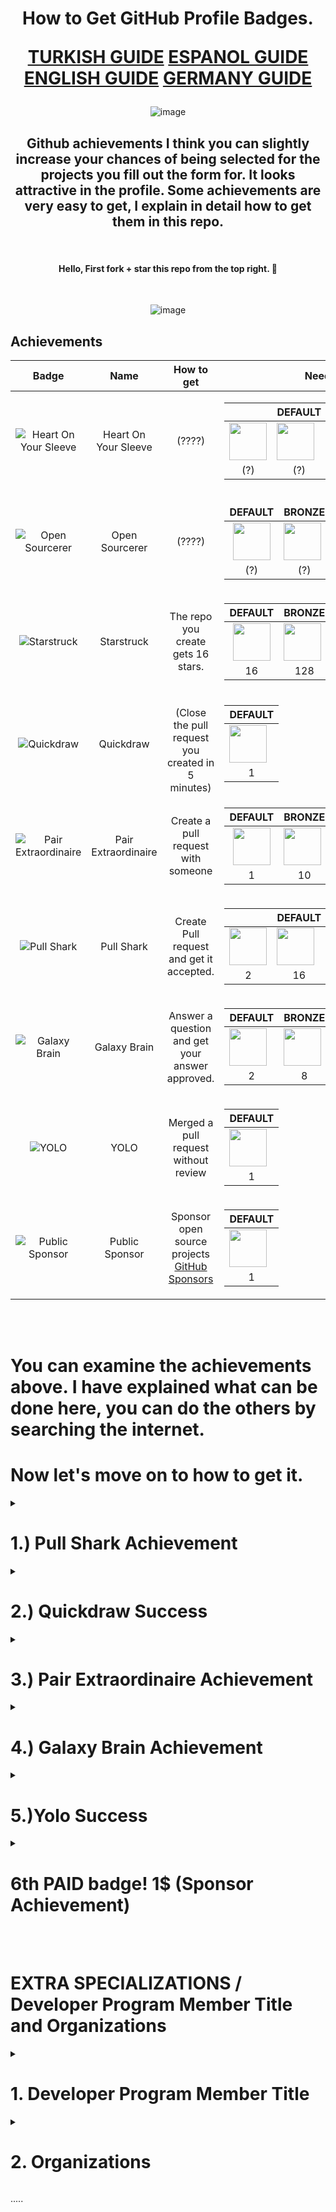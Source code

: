 <h1 align="center">How to Get GitHub Profile Badges.
  
   [TURKISH GUIDE](https://github.com/enzifiri/GitHub-Achievements/blob/main/Turkish.md)
   [ESPANOL GUIDE](https://github.com/enzifiri/GitHub-Achievements/blob/main/Espanol.md)
   [ENGLISH GUIDE](https://github.com/enzifiri/GitHub-Achievements/blob/main/README.md)
   [GERMANY GUIDE](https://github.com/enzifiri/GitHub-Achievements/blob/main/German.md)
   
 </h1>

<div align="center">
  
![image](https://user-images.githubusercontent.com/76253089/207732664-ad09ce9a-d336-4078-83e2-937c8b644ebe.png)


  


## Github achievements I think you can slightly increase your chances of being selected for the projects you fill out the form for. It looks attractive in the profile. Some achievements are very easy to get, I explain in detail how to get them in this repo.

<br>

#### Hello, First fork + star this repo from the top right. 🥇
<br>

![image](https://user-images.githubusercontent.com/76253089/206909805-28666435-4b75-4ca0-b44b-83241bcd33dc.png) <br>

</div>

## Achievements

| Badge | Name | How to get | Needed amount |
| :-: | :-: | :-: | :-: |
| ![Heart On Your Sleeve](https://github.githubassets.com/images/modules/profile/achievements/heart-on-your-sleeve-default.png) | Heart On Your Sleeve | (????) | <table> <thead> <tr> <th> <th>DEFAULT</th> <th>BRONZE</th> <th>SILVER</th> <th>GOLD</th> </tr> </thead> <tbody> <tr> <tr> <td align="center"><img src="https://github.githubassets.com/images/modules/profile/achievements/heart-on-your-sleeve-default.png" width="60px"></td> <td><img src="https://github.githubassets.com/images/modules/profile/achievements/heart-on-your-sleeve-bronze.png" width="60px" align="center"></td> <td><img src="https://github.githubassets.com/images/modules/profile/achievements/heart-on-your-sleeve-silver.png" width="60px"></td> <td><img src="https://github.githubassets.com/images/modules/profile/achievements/heart-on-your-sleeve-gold.png" width="60px"></td> </tr> <tr> <td align="center">(?)</td> <td align="center">(?)</td> <td align="center">(?)</td> <td align="center">(?)</td> <td align="center">(?)</td> </tr> </tbody> </table> |
| ![Open Sourcerer](https://github.githubassets.com/images/modules/profile/achievements/open-sourcerer-default.png) | Open Sourcerer | (????) | <table> <thead> <tr> <tr> <th>DEFAULT</th> <th>BRONZE</th> <th>SILVER</th> <th>GOLD</th> </tr> </thead> <tbody> <tr> <tr> <td align="center"><img src="https://github.githubassets.com/images/modules/profile/achievements/open-sourcerer-default.png" width="60px"></td> <td><img src="https://github.githubassets.com/images/modules/profile/achievements/open-sourcerer-bronze.png" width="60px" align="center"></td> <td><img src="https://github.githubassets.com/images/modules/profile/achievements/open-sourcerer-silver.png" width="60px"></td> <td><img src="https://github.githubassets.com/images/modules/profile/achievements/open-sourcerer-gold.png" width="60px"></td> </tr> <tr> <td align="center">(?)</td> <td align="center">(?)</td> <td align="center">(?)</td> <td align="center">(?)</td> <td align="center">(?)</td> </tr> </tbody> </table> |
| ![Starstruck](https://github.githubassets.com/images/modules/profile/achievements/starstruck-default.png) | Starstruck | The repo you create gets 16 stars. | <table> <thead> <thead> <tr> <th>DEFAULT</th> <th>BRONZE</th> <th>SILVER</th> <th>GOLD</th> </tr> </thead> <tbody> <tr> <tbody> <tr> <td align="center"><img src="https://github.githubassets.com/images/modules/profile/achievements/starstruck-default.png" width="60px"></td> <td><img src="https://github.githubassets.com/images/modules/profile/achievements/starstruck-bronze.png" width="60px" align="center"></td> <td><img src="https://github.githubassets.com/images/modules/profile/achievements/starstruck-silver.png" width="60px"></td> <td><img src="https://github.githubassets.com/images/modules/profile/achievements/starstruck-gold.png" width="60px"></td> </tr> <tr> <td align="center">16</td> <td align="center">128</td> <td align="center">512</td> <td align="center">4096</td> </tr> </tbody> </table> |
| ![Quickdraw](https://github.githubassets.com/images/modules/profile/achievements/quickdraw-default.png) | Quickdraw | <br>(Close the pull request you created in 5 minutes) | <table> <thead> <thead> <tr> <th>DEFAULT</th> </tr> </thead> <tbody> <tr> <td><img src="https://github.githubassets.com/images/modules/profile/achievements/quickdraw-default.png" width="60px"></td> </tr> <tr> <td align="center">1</td> </tr> </tbody> </table> |
| ![Pair Extraordinaire](https://github.githubassets.com/images/modules/profile/achievements/pair-extraordinaire-default.png) | Pair Extraordinaire | Create a pull request with someone | <table> <thead> <thead> <tr> <th>DEFAULT</th> <th>BRONZE</th> <th>SILVER</th> <th>GOLD</th> </tr> </thead> <tbody> <tr> <td align="center"><img src="https://github.githubassets.com/images/modules/profile/achievements/pair-extraordinaire-default.png" width="60px"></td> <td><img src="https://github.githubassets.com/images/modules/profile/achievements/pair-extraordinaire-bronze.png" width="60px" align="center"></td> <td><img src="https://github.githubassets.com/images/modules/profile/achievements/pair-extraordinaire-silver.png" width="60px"></td> <td><img src="https://github.githubassets.com/images/modules/profile/achievements/pair-extraordinaire-gold.png" width="60px"></td> </tr> <tr> <td align="center">1</td> <td align="center">10</td> <td align="center">24</td> <td align="center">48</td> </tr> </tbody> </table> |
| ![Pull Shark](https://github.githubassets.com/images/modules/profile/achievements/pull-shark-default.png) | Pull Shark | Create Pull request and get it accepted. | <table> <thead> <tr> <th> <th>DEFAULT</th> <th>BRONZE</th> <th>SILVER</th> <th>GOLD</th> </tr> </thead> <tbody> <tr> <tr> <td align="center"><img src="https://github.githubassets.com/images/modules/profile/achievements/pull-shark-default.png" width="60px"></td> <td><img src="https://github.githubassets.com/images/modules/profile/achievements/pull-shark-bronze.png" width="60px" align="center"></td> <td><img src="https://github.githubassets.com/images/modules/profile/achievements/pull-shark-silver.png" width="60px"></td> <td><img src="https://github.githubassets.com/images/modules/profile/achievements/pull-shark-gold.png" width="60px"></td> </tr> <tr> <td align="center">2</td> <td align="center">16</td> <td align="center">128</td> <td align="center">1024</td> </tr> </tbody> </table> |
| ![Galaxy Brain](https://github.githubassets.com/images/modules/profile/achievements/galaxy-brain-default.png) | Galaxy Brain | Answer a question and get your answer approved.<br> | <table> <thead> <tr> <th>DEFAULT</th> <th>BRONZE</th> <th>SILVER</th> <th>GOLD</th> </tr> </thead> <tbody> <tr> <td><img src="https://github.githubassets.com/images/modules/profile/achievements/galaxy-brain-default.png" width="60px"></td> <td><img src="https://github.githubassets.com/images/modules/profile/achievements/galaxy-brain-bronze.png" width="60px" align="center"></td> <td><img src="https://github.githubassets.com/images/modules/profile/achievements/galaxy-brain-silver.png" width="60px"></td> <td><img src="https://github.githubassets.com/images/modules/profile/achievements/galaxy-brain-gold.png" width="60px"></td> </tr> <tr> <td align="center">2</td> <td align="center">8</td> <td align="center">16</td> <td align="center">32</td> </tr> </tbody> </table>
| ![YOLO](https://github.githubassets.com/images/modules/profile/achievements/yolo-default.png) | YOLO | Merged a pull request without review | <table> <thead> <tr> <th>DEFAULT</th> </tr> </thead> <tbody> <tr> <td><img src="https://github.githubassets.com/images/modules/profile/achievements/yolo-default.png" width="60px"></td> </tr> <tr> <td align="center">1</td> </td> </tr> </tbody> </table> |
| ![Public Sponsor](https://github.githubassets.com/images/modules/profile/achievements/public-sponsor-default.png) | Public Sponsor | Sponsor open source projects [GitHub Sponsors](https://github.com/sponsors) | <table> <thead> <tr> <th>DEFAULT</th> </tr> </thead> </thead> <tbody> <tr> <tr> <td><img src="https://github.githubassets.com/images/modules/profile/achievements/public-sponsor-default.png" width="60px"></td> </tr> <tr> <td align="center">1</td> </tr> </tbody> </table> |

<br>
<br>

# You can examine the achievements above. I have explained what can be done here, you can do the others by searching the internet.

# Now let's move on to how to get it.
<details>
  <summary> <h1>1.) Pull Shark Achievement</summary> </h1>
  
![image](https://user-images.githubusercontent.com/76253089/206911235-310c096c-3a02-4373-9838-88aab91194e0.png)
<h3> You need to create 2 Pull Requests for this achievement. We will perform operations through this repo.

# First fork this repo from the top right, then go to your profile, go to Repositories and enter the Github-Basarimlar repo.</h3>

# Click on the pencil mark and go to the editing stage
![image](https://user-images.githubusercontent.com/76253089/206911370-11792ad3-9289-4719-b2db-e8ed7774288d.png)

# Put a period at the end of the text I marked (.)
![image](https://user-images.githubusercontent.com/76253089/206911480-6ee927f2-0fa7-4d6f-aeea-256d47096e28.png)

# Pull down the page and under Commit changes select "Create a new branch .... start a pull request and press Propose changes
![image](https://user-images.githubusercontent.com/76253089/206911522-a8f4a78e-5ff3-4311-b8fa-bbd444cbf64f.png)

# Here, directly press Create Pull Request
![image](https://user-images.githubusercontent.com/76253089/206911691-2684f01f-4cbf-457d-b6bf-a8ee0a404e7f.png)

# Now you need to send me the Pull Request you created click below
 <h2> <a href="https://github.com/kriptodostu/Github-Basarimlar/compare/" target="_blank">Click here!</a> </h2>
<br>

# Pay attention here It needs to be this way, set it up <br>
  ![image](https://user-images.githubusercontent.com/76253089/206920394-3b685ebc-2ada-4775-826a-86216fd82576.png)
base reposity: kriptodostu/Github-Basarimlar base: main <- kullanıcıiciadin/Github-basarimlar compare: forkismi-patch-1
![image](https://user-images.githubusercontent.com/76253089/206915095-cc3bbff1-d5d0-40bf-bfb2-8d2f9c2ae7ec.png)
# After setting, say Create Pull request and press pull request again on the screen that opens
![image](https://user-images.githubusercontent.com/76253089/206915324-eba6b284-b95f-4db5-b109-2083195a061d.png)

# Repeat this process 2 times. You must create Pull Request 2 times for my success. After I approve, your badges will be defined to your account. You can write tgden for contact @enzifiri
</details>

  
  <details>
  <summary> <h1> 2.) Quickdraw Success</summary> </h1>
    <img width="148" alt="quickdraw-default" src="https://user-images.githubusercontent.com/76253089/206917825-c542872e-6413-401d-8076-bbe4786af1cf.png">
    <h3> In this achievement, we need to make a pull request, but this time you will close the pull request you opened by saying close. </h3>
    
    
 # Fork this repo as in Shark Achievement and proceed to edit the forked repo. Then create the pull request.
![image](https://user-images.githubusercontent.com/76253089/206917890-c9634194-5848-417f-bd12-fe7e4c70b4f0.png)
    
<br>
    
 # Then on the page that opens, click on the marked place and close the pull request, it's that simple...
    
![image](https://user-images.githubusercontent.com/76253089/206918372-765a550e-6aba-43f5-9f0d-95595cda51cd.png)
    
  </details>
  
  <details>
  <summary> <h1>3.) Pair Extraordinaire Achievement</summary> </h1>
  
<img width="148" alt="pair-extraordinaire-default" src="https://user-images.githubusercontent.com/76253089/206920463-8e7d274c-f5c2-4193-9194-0355b493f21d.png">

<h3> We will create a pull request for this achievement, you will write the code I gave in the comment section and send the request.

# First fork this repo from the top right, then go to your profile, go to Repositories and enter the Github-Basarimlar repo.</h3>

# Click on the pencil mark and go to the editing stage
![image](https://user-images.githubusercontent.com/76253089/206911370-11792ad3-9289-4719-b2db-e8ed7774288d.png)

# Put a period at the end of the text I marked (.)
![image](https://user-images.githubusercontent.com/76253089/206911480-6ee927f2-0fa7-4d6f-aeea-256d47096e28.png)

# Pull down the page and under Commit changes select "Create a new branch .... start a pull request and paste the command I gave below in the comment section. Press the propose changes button
    
```
Co-authored-by: Kral001 <kral16024@gmail.com>
Co-authored-by: @kriptodostu <kriptodostu@gmail.com>
```
    
![image](https://user-images.githubusercontent.com/76253089/206920157-95529e70-a1f4-4b67-a37d-741550558aca.png)

# Here, directly press Create Pull Request
![image](https://user-images.githubusercontent.com/76253089/206911691-2684f01f-4cbf-457d-b6bf-a8ee0a404e7f.png)

# Now you need to send me the Pull Request you created, click on the text below
 <h2> <a href="https://github.com/kriptodostu/Github-Basarimlar/compare/" target="_blank">Click here!</a> </h2>
<br>

# Pay attention here, you need to edit this part on the screen that opens, you can examine the sample photo and text below. <br>
![image](https://user-images.githubusercontent.com/76253089/206920394-3b685ebc-2ada-4775-826a-86216fd82576.png)

base reposity: kriptodostu/Github-Basarimlar base: main <- kullanıcıiciadin/Github-basarimlar compare: forkismi-patch-1
![image](https://user-images.githubusercontent.com/76253089/206915095-cc3bbff1-d5d0-40bf-bfb2-8d2f9c2ae7ec.png)
# After setting, say Create Pull request and press pull request again on the screen that opens
![image](https://user-images.githubusercontent.com/76253089/206915324-eba6b284-b95f-4db5-b109-2083195a061d.png)

# That's the process. Then wait for your pull request to be approved. If you have any questions, you can ask by tagging me on Rues Community chat @enzifiri
</details>

   
<details>
  <summary> <h1> 4.) Galaxy Brain Achievement </summary> </h1>
  
  <img width="148" alt="galaxy-brain-default" src="https://user-images.githubusercontent.com/76253089/206925619-918db619-98d9-4bdc-aeb1-6aad99d7ba35.png">
  
<br>
  
  ## For this badge, you must answer 2 questions and the question owner must approve your answer.

## First of all, click on the article below, enter a question with a gray tick next to it on the page that opens (the green ones next to it are approved, you cannot get a badge even if you throw them.)
## If there is no question available, contact me on telegram and I will create a new question @enzifiri
<h2> <a href="https://github.com/kriptodostu/Github-Basarimlar/discussions" target="_blank">Click here!</a> </h2>
  
![image](https://user-images.githubusercontent.com/76253089/206925855-b905faa2-b59b-4ac8-948d-2b3023139d13.png)

## Then type any text and press the comment button
![image](https://user-images.githubusercontent.com/76253089/206925984-673f1913-ff44-4421-b7cf-d77a13a4db89.png)

## You have to answer 2 questions for the badge. You cannot answer the same question twice. Go back and answer a different question.

## I write the questions one by one, if there are no questions left, contact me on telegram @enzifiri

  </details>
  
  <details>
  <summary> <h1> 5.)Yolo Success </summary> </h1>
    
![image](https://user-images.githubusercontent.com/76253089/207735460-88ac55e1-a1fa-4300-98bf-2bb7a51b3d5d.png)
    
  ## For this badge, you will assign a user to the repo you created, then create a pull request and select the person you added as a reviewer.
  
  # Go to your profile and create a new repo
  
  ![image](https://user-images.githubusercontent.com/76253089/206999008-3cb99795-dffa-4236-9115-ab71acd12304.png)

  # On the screen that opens, make the same settings as below and press create.
  
  ![image](https://user-images.githubusercontent.com/76253089/206999222-87cea311-54c4-4a44-b89f-89c458e5e633.png)

  # Press the places I have marked respectively
  
  ![image](https://user-images.githubusercontent.com/76253089/206999890-4b4f2e6b-4b78-4ab3-9a72-64991da12236.png)
  
  # You need to enter my e-mail address, this allows me to make changes to your repository.
  
  ```
  kriptodostu@gmail.com
  ```
  
![image](https://user-images.githubusercontent.com/76253089/207000155-15560761-0330-40d4-8435-058105bd2b11.png)

  ## Then go back to your repo and edit your repo by pressing the pen button. Put a dot anywhere and pull down to create a pull request.

  ![image](https://user-images.githubusercontent.com/76253089/207000489-86a95a57-7a00-4c70-82dd-8e4da473c7f1.png)

  ## On the page that opens, there is a Reviewers section on the right, add me there and press create pull request
  
  ![image](https://user-images.githubusercontent.com/76253089/207000717-c030e1f1-52f6-4163-b6ce-692463e22af4.png)

  ## Since the repo is yours, you can approve the pull request directly by merge. That was the process

  ![image](https://user-images.githubusercontent.com/76253089/207000883-4ac00127-f57e-440f-9d05-02ba2f404fe9.png)

  ## Attention, if I'm not in the reviewers section, I probably haven't approved your request. Send me your github username on telegram My Telegram is @enzifiri
</details>

  

 <details>
  <summary> <h1> 6th PAID badge! 1$ (Sponsor Achievement) </summary> </h1>
   
![image](https://user-images.githubusercontent.com/76253089/207735554-205d7a96-e594-4975-b14f-fb588abd3aa2.png)

  # Friends, in order to get this badge, you need to sponsor an open source project (it can be a profile, but I recommend the project), I did this by investing 1 dollar in the curl project, if you wish, you can open both the badge and + sponsoring part. You can check my profile below.

  ![image](https://user-images.githubusercontent.com/76253089/207731053-67a9c855-922c-431f-95b1-ead64cb79129.png)

  ![image](https://user-images.githubusercontent.com/76253089/207730963-fb2f906f-c85c-4679-8b63-a832f22e2fec.png)
  
  # Go to the sponsor section of the Curl project, you will click on the sponsor button, you can go directly from the following link
  
  <h2> <a href="https://github.com/sponsors/curl?frequency=one-time&" target="_blank">Click here!</a> </h2>
  
  # Make sure Select a tier is One-Time and type $1 there, then click select.
  
  ![image](https://user-images.githubusercontent.com/76253089/207731463-3aa88971-4b39-458e-bda7-87020f122fe4.png)

  # Then it asks you for card information for payment, after entering that information, there is one last process, do as I mentioned below and press the sponsor curla, that's it...

![image](https://user-images.githubusercontent.com/76253089/207731917-dd355b96-997d-4b39-9370-fa4dcf92af89.png)
   
</details>

<br>
    
<br>
    
<h1> EXTRA SPECIALIZATIONS / Developer Program Member Title and Organizations </h1>

<details>
      
<summary> <h1> 1. Developer Program Member Title </summary> </h1>
  
![image](https://user-images.githubusercontent.com/76253089/207735766-2ebcc4dd-00ac-43d7-9ff8-a33323c883a4.png)

<br>
  
## Hello, you need to have mail + website to get this title. You can reference my website. Go to the link below and press the part I marked.

 <h2> <a href="https://docs.github.com/en/developers/overview/github-developer-program" target="_blank">Site Link</a> </h2>

![image](https://user-images.githubusercontent.com/76253089/207733337-2850692d-0617-4880-8120-81ec735e40de.png)
 
<br>
  
## In the section that opens, the registration screen will open, in the field I have marked, it asks for Email + Website, enter your own address in your email address and the following site in the website section
      
```
https://enzifiri.me/
```

![image](https://user-images.githubusercontent.com/76253089/207736042-f7b4444d-17f2-44c7-acf1-42851c861e10.png)
      
<br>
  
## After entering the information, click Register for the GitHub Developer Program and get your title

![image](https://user-images.githubusercontent.com/76253089/207735976-b677c8e2-92c0-4572-ba65-ec7b5cdf235d.png)

      
</details>


<details>
      
<summary> <h1> 2. Organizations </summary> </h1>

![image](https://user-images.githubusercontent.com/76253089/207739584-a83b6ba5-7067-49b1-a13c-325b7c005039.png)

## You can set up the organizations yourself, I forgot the details (12.09.2023)

</details>

.....
